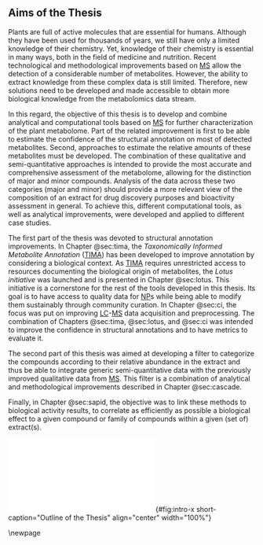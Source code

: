 ## Aims of the Thesis

Plants are full of active molecules that are essential for humans.
Although they have been used for thousands of years, we still have only a limited knowledge of their chemistry.
Yet, knowledge of their chemistry is essential in many ways, both in the field of medicine and nutrition.
Recent technological and methodological improvements based on [MS](#ms) allow the detection of a considerable number of metabolites.
However, the ability to extract knowledge from these complex data is still limited.
Therefore, new solutions need to be developed and made accessible to obtain more biological knowledge from the metabolomics data stream.

In this regard, the objective of this thesis is to develop and combine analytical and computational tools based on [MS](#ms) for further characterization of the plant metabolome.
Part of the related improvement is first to be able to estimate the confidence of the structural annotation on most of detected metabolites.
Second, approaches to estimate the relative amounts of these metabolites must be developed.
The combination of these qualitative and semi-quantitative approaches is intended to provide the most accurate and comprehensive assessment of the metabolome, allowing for the distinction of major and minor compounds.
Analysis of the data across these two categories (major and minor) should provide a more relevant view of the composition of an extract for drug discovery purposes and bioactivity assessment in general.
To achieve this, different computational tools, as well as analytical improvements, were developed and applied to different case studies.

The first part of the thesis was devoted to structural annotation improvements.
In Chapter @sec:tima, the *Taxonomically Informed Metabolite Annotation* ([TIMA](#tima)) has been developed to improve annotation by considering a biological context.
As [TIMA](#tima) requires unrestricted access to resources documenting the biological origin of metabolites, the *Lotus initiative* was launched and is presented in Chapter @sec:lotus.
This initiative is a cornerstone for the rest of the tools developed in this thesis.
Its goal is to have access to quality data for [NP](#np)s while being able to modify them sustainably through community curation.
In Chapter @sec:ci, the focus was put on improving [LC](#lc)-[MS](#ms) data acquisition and preprocessing. 
The combination of Chapters @sec:tima, @sec:lotus, and @sec:ci was intended to improve the confidence in structural annotations and to have metrics to evaluate it.

The second part of this thesis was aimed at developing a filter to categorize the compounds according to their relative abundance in the extract and thus be able to integrate generic semi-quantitative data with the previously improved qualitative data from [MS](#ms).
This filter is a combination of analytical and methodological improvements described in Chapter @sec:cascade.

Finally, in Chapter @sec:sapid, the objective was to link these methods to biological activity results, to correlate as efficiently as possible a biological effect to a given compound or family of compounds within a given (set of) extract(s).

![**Outline of the Thesis.** Each rectangle represents a chapter.](images/thesis-graphical-abstract.pdf "graphical-abstract"){#fig:intro-x short-caption="Outline of the Thesis" align="center" width="100%"}

\newpage